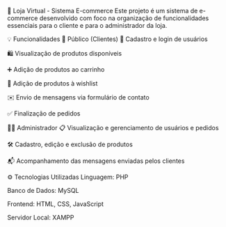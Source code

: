 🛒 Loja Virtual - Sistema E-commerce
Este projeto é um sistema de e-commerce desenvolvido com foco na organização de funcionalidades essenciais para o cliente e para o administrador da loja.

💡 Funcionalidades
👥 Público (Clientes)
🔐 Cadastro e login de usuários

🛍️ Visualização de produtos disponíveis

➕ Adição de produtos ao carrinho

💖 Adição de produtos à wishlist

✉️ Envio de mensagens via formulário de contato

✅ Finalização de pedidos

🧑‍💼 Administrador
📋 Visualização e gerenciamento de usuários e pedidos

🛠️ Cadastro, edição e exclusão de produtos

📬 Acompanhamento das mensagens enviadas pelos clientes

⚙️ Tecnologias Utilizadas
Linguagem: PHP

Banco de Dados: MySQL

Frontend: HTML, CSS, JavaScript

Servidor Local: XAMPP
